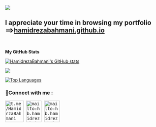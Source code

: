 
<img src="https://user-images.githubusercontent.com/74038190/213910845-af37a709-8995-40d6-be59-724526e3c3d7.gif" style="max-width: 100%; display: inline-block;" data-target="animated-image.originalImage">
</br>

<h2>I appreciate your time in browsing my portfolio ==><a href="https://hamidrezabahmani.github.io" >hamidrezabahmani.github.io</a></h2>
</br>

<b>My GitHub Stats</b>

<a href="http://www.github.com/HamidrezaBahmani"><img src="https://github-readme-stats.vercel.app/api?username=HamidrezaBahmani&show_icons=true&hide=&count_private=true&title_color=0891b2&text_color=ffffff&icon_color=0891b2&bg_color=1c1917&hide_border=true&show_icons=true" alt="HamidrezaBahmani's GitHub stats" /></a>

<a href="http://www.github.com/HamidrezaBahmani"><img src="https://github-readme-streak-stats.herokuapp.com/?user=HamidrezaBahmani&stroke=ffffff&background=1c1917&ring=0891b2&fire=0891b2&currStreakNum=ffffff&currStreakLabel=0891b2&sideNums=ffffff&sideLabels=ffffff&dates=ffffff&hide_border=true" /></a>


<a href="https://github.com/HamidrezaBahmani" align="left"><img src="https://github-readme-stats.vercel.app/api/top-langs/?username=HamidrezaBahmani&langs_count=10&title_color=0891b2&text_color=ffffff&icon_color=0891b2&bg_color=1c1917&hide_border=true&locale=en&custom_title=Top%20%Languages" alt="Top Languages" /></a>


<h3 align="left">🔗Connect with me :</h3>
<p align="left">
<kbd>
<a href="https://t.me/HamidrzaBahmani" target="blank"><img align="center" src="https://cdn-icons-png.flaticon.com/128/2504/2504941.png" alt="t.me/HamidrzaBahmani" height="70" width="60" /></a>
</kbd>
  <kbd>
<a href="mailto:hb.hamidrezabahmani.com@gmail.com" target="blank"><img align="center" src="https://cdn-icons-png.flaticon.com/128/732/732200.png" alt="mailto:hb.hamidrezabahmani.com@gmail.com" height="70" width="50" /></a>
  </kbd>
  <kbd>
<a href="https://hamidrezabahmani.github.io/#contact" target="blank"><img align="center" src="https://cdn-icons-png.flaticon.com/128/2498/2498099.png" alt="mailto:hb.hamidrezabahmani.com@gmail.com" height="70" width="50" padding="50" /></a></kbd>

</p>
